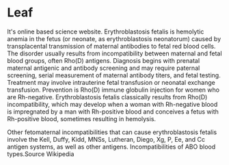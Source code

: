 # Leaf
It's online based science website.
Erythroblastosis fetalis is hemolytic anemia in the fetus (or neonate, as erythroblastosis neonatorum) caused by transplacental transmission of maternal antibodies to fetal red blood cells. The disorder usually results from incompatibility between maternal and fetal blood groups, often Rho(D) antigens. Diagnosis begins with prenatal maternal antigenic and antibody screening and may require paternal screening, serial measurement of maternal antibody titers, and fetal testing. Treatment may involve intrauterine fetal transfusion or neonatal exchange transfusion. Prevention is Rho(D) immune globulin injection for women who are Rh-negative.
Erythroblastosis fetalis classically results from Rho(D) incompatibility, which may develop when a woman with Rh-negative blood is impregnated by a man with Rh-positive blood and conceives a fetus with Rh-positive blood, sometimes resulting in hemolysis.

Other fetomaternal incompatibilities that can cause erythroblastosis fetalis involve the Kell, Duffy, Kidd, MNSs, Lutheran, Diego, Xg, P, Ee, and Cc antigen systems, as well as other antigens. Incompatibilities of ABO blood types.Source Wikipedia 
